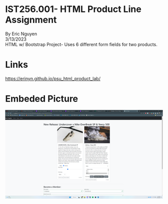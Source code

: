 # IST256.001- HTML Product Line Assignment
By Eric Nguyen <br>
3/13/2023 <br>
HTML w/ Bootstrap Project- Uses 6 different form fields for two products. 
# Links 
https://erinyn.github.io/psu_html_product_lab/
# Embeded Picture
![Picture](example.png)
